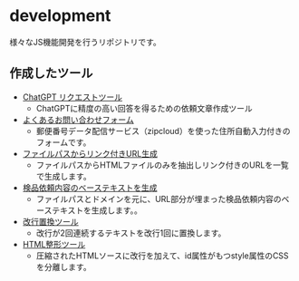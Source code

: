 # development
様々なJS機能開発を行うリポジトリです。
## 作成したツール
- [ChatGPT リクエストツール](https://square.staba.jp/development/chatgpt-request-tool/)
    - ChatGPTに精度の高い回答を得るための依頼文章作成ツール
- [よくあるお問い合わせフォーム](https://square.staba.jp/development/address-autofill/)
    - 郵便番号データ配信サービス（zipcloud）を使った住所自動入力付きのフォームです。
- [ファイルパスからリンク付きURL生成](https://square.staba.jp/development/path-url-maker/)
    - ファイルパスからHTMLファイルのみを抽出しリンク付きのURLを一覧で生成します。
- [検品依頼内容のベーステキストを生成](https://square.staba.jp/development/kenpin-text-maker/)
    - ファイルパスとドメインを元に、URL部分が埋まった検品依頼内容のベーステキストを生成します。。
- [改行置換ツール](https://square.staba.jp/development/newline-replacement/)
    - 改行が2回連続するテキストを改行1回に置換します。
- [HTML整形ツール](https://square.staba.jp/development/code-formatting/)
    - 圧縮されたHTMLソースに改行を加えて、id属性がもつstyle属性のCSSを分離します。
